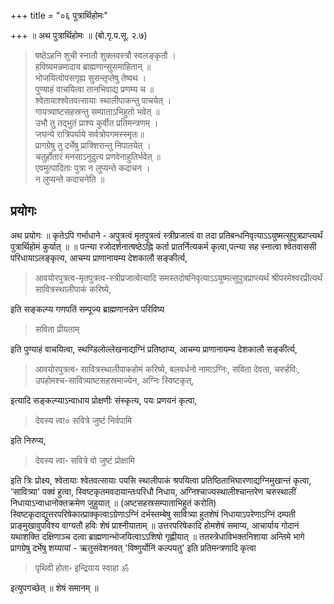 +++
title = "०६ पुत्रार्थिहोमः"

+++
॥ अथ पुत्रार्थिहोमः ॥ (बो.गृ.प.सू. २.७) 

> षष्ठेऽहनि शुची स्नातौ शुक्लवस्त्रौ स्वलङ्कृतौ ।  
हविष्यमन्नमादाय ब्राह्मणान्सुसमाहितान् ॥  
भोजयित्वोपसगृह्य सुसन्तृप्तेषु तेष्वथ ।  
पुण्याहं वाचयित्वा तानभिवाद्य प्रणम्य च ॥  
श्वेतायाश्श्वेतवत्सायाः स्थालीपाकन्तु पाचयेत् ।  
गायत्र्याष्टसहस्रन्तु सम्पाताऽभिहुतो भवेत् ॥  
उभौ तु तद्भुतं प्राश्य कुर्वीत प्रतिमन्त्रणम् ।  
जघन्ये रात्रिपर्याये सर्वत्रोपगमस्स्मृतः॥  
प्रागग्रेषु तु दर्भेषु प्राक्शिरान्तु निपातयेत् ।  
चतुर्होतारं मनसाऽनुदुत्य प्रणवेनाहुतिर्भवेत् ॥  
एवमुत्पादिताः पुत्रा न लुप्यन्ते कदाचन ।  
न लुप्यन्ते कदाचनेति ॥

## प्रयोगः

अथ प्रयोगः ॥ कृतेऽपि गर्भाधाने - अपुत्रत्वं मृतपुत्रत्वं स्त्रीप्रजात्वं वा तदा प्रतिबन्धनिवृत्याऽऽयुष्मत्सुपुत्रप्राप्त्यर्थं पुत्रार्थिहोमं कुर्यात् ॥ ॥ पत्न्या रजोदर्शनात्षष्ठेऽह्नि कर्ता प्रातर्नित्यकर्म कृत्वा,पत्न्या सह स्नात्वा श्वेतवाससी परिधायाऽलङ्कृत्य, आचम्य प्राणानायम्य देशकालौ सङ्कीर्त्य,

> आवयोरपुत्रत्व-मृतपुत्रत्व-स्त्रीप्रजात्वेत्यादि समस्तदोषनिवृत्याऽऽयुष्मत्सुपुत्रप्राप्त्यर्थं श्रीपरमेश्वरप्रीत्यर्थं सावित्रस्थालीपाकं करिष्ये,

इति सङ्कल्प्य गणपतिं सम्पूज्य ब्राह्मणानन्नेन परिविष्य

> सविता प्रीयताम्

इति पुण्याहं वाचयित्वा, स्थण्डिलोल्लेखनाद्यग्निं प्रतिष्ठाप्य, आचम्य प्राणानायम्य देशकालौ सङ्कीर्त्य, 

> आवयोरपुत्रत्व॰ सावित्रस्थालीपाकहोमं करिष्ये, बलवर्धनो नामाऽग्निः, सविता देवता, चरुर्हविः, उपहोमश्च-सावित्र्याष्टसहस्रमाज्येन, अग्निः स्विष्टकृत्, 

इत्यादि सङ्कल्प्याऽन्वाधाय प्रोक्षणीः संस्कृत्य, पयः प्रणयनं कृत्वा,

> देवस्य त्वा० सवित्रे जुष्टं निर्वपामि

इति निरुप्य,

> देवस्य त्वा॰ सवित्रे वो जुष्टं प्रोक्षामि

इति त्रिः प्रोक्ष्य, श्वेतायाः श्वेतवत्सायाः पयसि स्थालीपाकं श्रपयित्वा प्रतिष्ठिताभिघारणाद्यग्निमुखान्तं कृत्वा, 'सावित्र्या' पक्वं हुत्वा, स्विष्टकृतमवदायान्तःपरिधौ निधाय, अग्निश्चाज्यस्थालीश्चान्तरेण चरुस्थालीं निधायाऽन्वाधानोक्तक्रमेण जुहुयात् ॥ (अष्टसहस्रसम्पाताभिहुतं करोति) स्विष्टकृदाद्युत्तरपरिषेकात्प्राक्कृत्वाऽग्रेणाऽग्निं दर्भस्तम्बेषु सावित्र्या हुतशेषं निधायाऽपरेणाऽग्निं दम्पती प्राङ्मुखावुपविश्य वाग्यतौ हविः शेषं प्राश्नीयाताम् ॥ उत्तरपरिषेकादि होमशेषं समाप्य, आचार्याय गोदानं  यथाशक्ति दक्षिणाञ्च दत्वा ब्राह्मणान्भोजयित्वाऽऽशिषो गृह्णीयात् ॥ ततस्त्रेधाविभक्तनिशाया अन्तिमे भागे प्रागग्रेषु दर्भेषु शय्यायां - ऋतुसंवेशनवत् 'विष्णुर्योनिं कल्पयतु' इति प्रतिमन्त्रणादि कृत्वा 

> पृथिवी होता॰ इन्द्रियाय स्वाहा ॐ 

इत्युपगच्छेत् ॥ शेषं समानम् ॥
